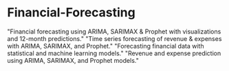 # Financial-Forecasting
"Financial forecasting using ARIMA, SARIMAX &amp; Prophet with visualizations and 12-month predictions."  "Time series forecasting of revenue &amp; expenses with ARIMA, SARIMAX, and Prophet."  "Forecasting financial data with statistical and machine learning models."  "Revenue and expense prediction using ARIMA, SARIMAX, and Prophet models."
